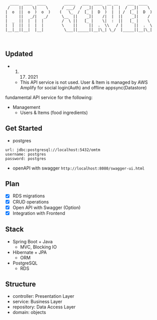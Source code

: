 ```                                            
  ____  ____  ____        _____   ___  ____  __ __    ___  ____      
 /    ||    \|    \      / ___/  /  _]|    \|  |  |  /  _]|    \     
|  o  ||  o  )  o  )    (   \_  /  [_ |  D  )  |  | /  [_ |  D  )    
|     ||   _/|   _/      \__  ||    _]|    /|  |  ||    _]|    /     
|  _  ||  |  |  |        /  \ ||   [_ |    \|  :  ||   [_ |    \     
|  |  ||  |  |  |        \    ||     ||  .  \\   / |     ||  .  \    
|__|__||__|  |__|         \___||_____||__|\_| \_/  |_____||__|\_|    
                                                                     
                                                                   
```
## Updated
- 01. 17. 2021
  - This API service is not used. User & Item is managed by AWS Amplify for social login(Auth) and offline appsync(Datastore)

fundamental API service for the following:
  
- Management
  - Users & Items (food ingredients)

## Get Started
- postgres
```
url: jdbc:postgresql://localhost:5432/omtm
username: postgres
password: postgres
```
- openAPI with swagger 
`http://localhost:8080/swagger-ui.html`

## Plan
- [x] RDS migrations
- [x] CRUD operations
- [x] Open API with Swagger (Option)
- [x] Integration with Frontend

## Stack
- Spring Boot + Java
  - MVC, Blocking IO
- Hibernate + JPA
  - ORM
- PostgreSQL
  - RDS
  
 ## Structure
 - controller: Presentation Layer
 - service: Business Layer
 - repository: Data Access Layer
 - domain: objects
